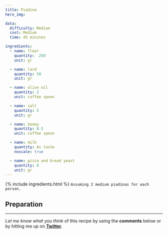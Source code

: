 ```yaml
---
title: Piadina
hero_img:

data:
  difficulty: Medium
  cost: Medium
  time: 45 minutes

ingredients:
  - name: floor
    quantity:  250
    unit: gr

  - name: lard
    quantity: 50
    unit: gr

  - name: olive oil
    quantity: 2
    unit: coffee spoon

  - name: salt
    quantity: 5
    unit: gr

  - name: honey
    quantity: 0.5
    unit: coffee spoon

  - name: milk
    quantity: As taste
    noscale: true

  - name: pizza and bread yeast
    quantity: 8
    unit: gr
---
```


{% include ingredients.html %}
```Assuming 2 medium piadinas for each person.```

## Preparation

___
_Let me know what you think_ of this recipe by using the **comments** below or by hitting me up on [**Twitter**](http://twitter.com/eliseomartelli).
